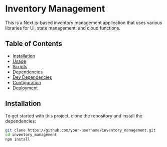 # Inventory Management

This is a Next.js-based inventory management application that uses various libraries for UI, state management, and cloud functions.

## Table of Contents

- [Installation](#installation)
- [Usage](#usage)
- [Scripts](#scripts)
- [Dependencies](#dependencies)
- [Dev Dependencies](#dev-dependencies)
- [Configuration](#configuration)
- [Deployment](#deployment)

## Installation

To get started with this project, clone the repository and install the dependencies:

```bash
git clone https://github.com/your-username/inventory_management.git
cd inventory_management
npm install

